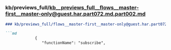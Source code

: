 ### kb/previews_full/kb__previews_full__flows__master-first__master-only@guest.har.part072.md.part002.md

```md
### kb/previews_full/flows__master-first__master-only@guest.har.part072.md (part 002)

```md
             {
                "functionName": "subscribe",
     
```

```

```
